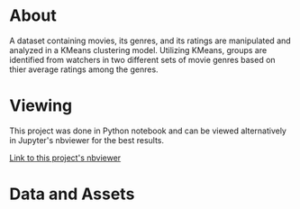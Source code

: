 # About
A dataset containing movies, its genres, and its ratings are manipulated and analyzed in a KMeans clustering model. Utilizing KMeans, groups are identified from watchers in two different sets of movie genres based on thier average ratings among the genres. 

# Viewing
This project was done in Python notebook and can be viewed alternatively in Jupyter's nbviewer for the best results.

[Link to this project's nbviewer](https://nbviewer.org/github/KyleNThao/Ratings_with_Kmeans/blob/main/Movie_ratings_with_KMeans.ipynb)

# Data and Assets

